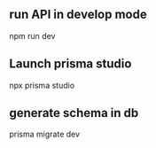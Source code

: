 ## run API in develop mode
npm run dev

## Launch prisma studio
npx prisma studio

## generate schema in db
prisma migrate dev
